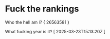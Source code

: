 # Fuck the rankings

Who the hell am I?
{ 26563581 }

What fucking year is it?
[ 2025-03-23T15:13:20Z ]
